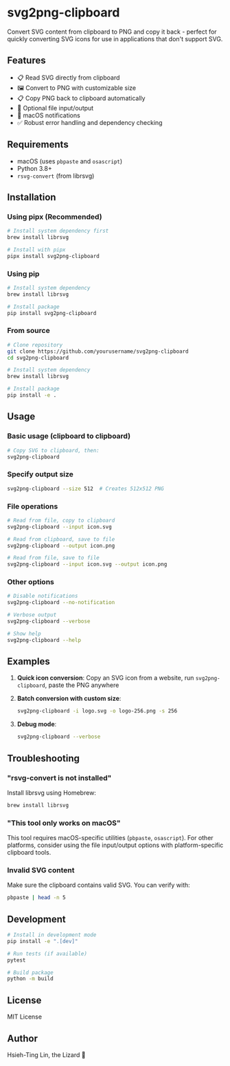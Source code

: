 # svg2png-clipboard

Convert SVG content from clipboard to PNG and copy it back - perfect for quickly converting SVG icons for use in applications that don't support SVG.

## Features

- 📋 Read SVG directly from clipboard
- 🖼️ Convert to PNG with customizable size
- 📋 Copy PNG back to clipboard automatically
- 💾 Optional file input/output
- 🔔 macOS notifications
- ✅ Robust error handling and dependency checking

## Requirements

- macOS (uses `pbpaste` and `osascript`)
- Python 3.8+
- `rsvg-convert` (from librsvg)

## Installation

### Using pipx (Recommended)

```bash
# Install system dependency first
brew install librsvg

# Install with pipx
pipx install svg2png-clipboard
```

### Using pip

```bash
# Install system dependency
brew install librsvg

# Install package
pip install svg2png-clipboard
```

### From source

```bash
# Clone repository
git clone https://github.com/yourusername/svg2png-clipboard
cd svg2png-clipboard

# Install system dependency
brew install librsvg

# Install package
pip install -e .
```

## Usage

### Basic usage (clipboard to clipboard)

```bash
# Copy SVG to clipboard, then:
svg2png-clipboard
```

### Specify output size

```bash
svg2png-clipboard --size 512  # Creates 512x512 PNG
```

### File operations

```bash
# Read from file, copy to clipboard
svg2png-clipboard --input icon.svg

# Read from clipboard, save to file
svg2png-clipboard --output icon.png

# Read from file, save to file
svg2png-clipboard --input icon.svg --output icon.png
```

### Other options

```bash
# Disable notifications
svg2png-clipboard --no-notification

# Verbose output
svg2png-clipboard --verbose

# Show help
svg2png-clipboard --help
```

## Examples

1. **Quick icon conversion**: Copy an SVG icon from a website, run `svg2png-clipboard`, paste the PNG anywhere

2. **Batch conversion with custom size**:
   ```bash
   svg2png-clipboard -i logo.svg -o logo-256.png -s 256
   ```

3. **Debug mode**:
   ```bash
   svg2png-clipboard --verbose
   ```

## Troubleshooting

### "rsvg-convert is not installed"

Install librsvg using Homebrew:
```bash
brew install librsvg
```

### "This tool only works on macOS"

This tool requires macOS-specific utilities (`pbpaste`, `osascript`). For other platforms, consider using the file input/output options with platform-specific clipboard tools.

### Invalid SVG content

Make sure the clipboard contains valid SVG. You can verify with:
```bash
pbpaste | head -n 5
```

## Development

```bash
# Install in development mode
pip install -e ".[dev]"

# Run tests (if available)
pytest

# Build package
python -m build
```

## License

MIT License

## Author

Hsieh-Ting Lin, the Lizard 🦎